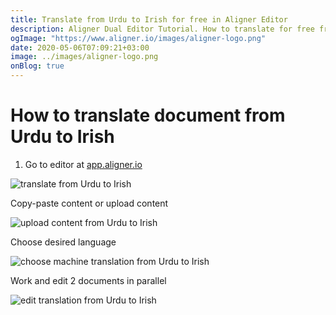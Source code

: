 ```yaml
---
title: Translate from Urdu to Irish for free in Aligner Editor
description: Aligner Dual Editor Tutorial. How to translate for free from Urdu to Irish. Aligner is multilingual document management platform. 
ogImage: "https://www.aligner.io/images/aligner-logo.png"
date: 2020-05-06T07:09:21+03:00
image: ../images/aligner-logo.png
onBlog: true
---
```


# How to translate document from Urdu to Irish

1. Go to editor at [app.aligner.io](https://app.aligner.io "Aligner App web page")

![translate from Urdu to Irish](../aligner-blank-editor.png "translate from Urdu to Irish")

Copy-paste content or upload content

![upload content from Urdu to Irish](../aligner-uploaded-document.png "upload content from Urdu to Irish")

Choose desired language

![choose machine translation from Urdu to Irish](../aligner-language-dropdown.png "choose machine translation from Urdu to Irish")

Work and edit 2 documents in parallel

![edit translation from Urdu to Irish](../aligner-double-sitded-editor.png "edit translation from Urdu to Irish")

